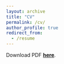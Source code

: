 ```yaml
---
layout: archive
title: "CV"
permalink: /cv/
author_profile: true
redirect_from:
  - /resume
---
```


Download PDF [__here__](http://wchoEvo.github.io/files/weichinho_cv.pdf).
